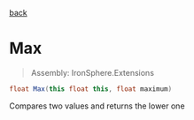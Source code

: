 ﻿

[back](/IronSphere.Extensions/types/FloatExtension)

# Max

> Assembly: IronSphere.Extensions

```csharp
float Max(this float this, float maximum)
```

Compares two values and returns the lower one

 